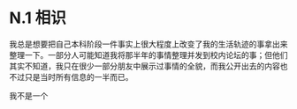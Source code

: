 # N.1 相识

我总是想要把自己本科阶段一件事实上很大程度上改变了我的生活轨迹的事拿出来整理一下。一部分人可能知道我将那半年的事情整理并发到校内论坛的事；但他们其实不知道，我只在很少一部分朋友中展示过事情的全貌，而我公开出去的内容也不过只是当时所有信息的一半而已。

我不是一个


